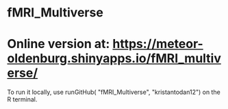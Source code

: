 # fMRI_Multiverse
# Online version at: https://meteor-oldenburg.shinyapps.io/fMRI_multiverse/
To run it locally, use runGitHub( "fMRI_Multiverse", "kristantodan12") on the R terminal.
